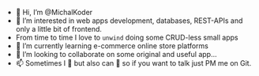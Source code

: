 - 👋 Hi, I’m @MichalKoder
- 👀 I’m interested in web apps development, databases, REST-APIs and only a little bit of frontend.
- From time to time I love to `unwind` doing some CRUD-less small apps
- 🌱 I’m currently learning e-commerce online store platforms
- 💞️ I’m looking to collaborate on some original and useful app...
- 📫 Sometimes I 🏃 but also can 🚶 so if you want to talk just PM me on Git.

<!---
MichalKoder/MichalKoder is a ✨ special ✨ repository because its `README.md` (this file) appears on your GitHub profile.
You can click the Preview link to take a look at your changes.
--->
